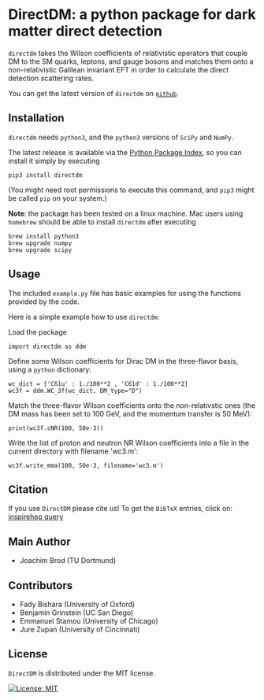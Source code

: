 **DirectDM**: a python package for dark matter direct detection
=====

`directdm` takes the Wilson coefficients of relativistic operators that couple DM to the SM quarks, leptons, and gauge bosons and matches them onto a non-relativistic Galilean invariant EFT in order to calculate the direct detection scattering rates.

You can get the latest version of `directdm` on [`github`](https://directdm.github.io).

## Installation

`directdm` needs `python3`, and the `python3` versions of `SciPy` and `NumPy`.

The latest release is available via the [Python Package Index](https://pypi.org/), so you can install it simply by executing

```
pip3 install directdm
```

(You might need root permissions to execute this command, and `pip3` might be called `pip` on your system.)

**Note**: the package has been tested on a linux machine. Mac users using `homebrew` should be able to install `directdm` after executing

```
brew install python3
brew upgrade numpy
brew upgrade scipy
```

## Usage

The included `example.py` file has basic examples for using the functions provided by the code. 

Here is a simple example how to use `directdm`:

Load the package
```
import directdm as ddm
```

Define some Wilson coefficients for Dirac DM in the three-flavor basis, using a `python` dictionary:
```
wc_dict = {'C61u' : 1./100**2 , 'C61d' : 1./100**2}
wc3f = ddm.WC_3f(wc_dict, DM_type="D")
```

Match the three-flavor Wilson coefficients onto the non-relativstic ones (the DM mass has been set to 100 GeV, and the momentum transfer is 50 MeV):
```
print(wc3f.cNR(100, 50e-3))
```

Write the list of proton and neutron NR Wilson coefficients into a file in the current directory with filename 'wc3.m':
```
wc3f.write_mma(100, 50e-3, filename='wc3.m')
```

## Citation
If you use `DirectDM` please cite us! To get the `BibTeX` entries, click on: [inspirehep query](https://inspirehep.net/search?p=arxiv:1801.04240+or+arxiv:1710.10218+or+arxiv:1708.02678+or+arxiv:1707.06998+or+arxiv:1611.00368&of=hx) 


## Main Author 

   * Joachim Brod (TU Dortmund)


## Contributors

   * Fady Bishara (University of Oxford)
   * Benjamin Grinstein (UC San Diego)
   * Emmanuel Stamou (University of Chicago)
   * Jure Zupan (University of Cincinnati)


## License
`DirectDM` is distributed under the MIT license.


[![License: MIT](https://img.shields.io/badge/License-MIT-yellow.svg)](https://opensource.org/licenses/MIT)
